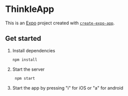 # ThinkleApp

This is an [Expo](https://expo.dev) project created with [`create-expo-app`](https://www.npmjs.com/package/create-expo-app).

## Get started

1. Install dependencies

   ```bash
   npm install
   ```

2. Start the server

   ```bash
    npm start
   ```
3. Start the app by pressing "i" for iOS or "a" for android

